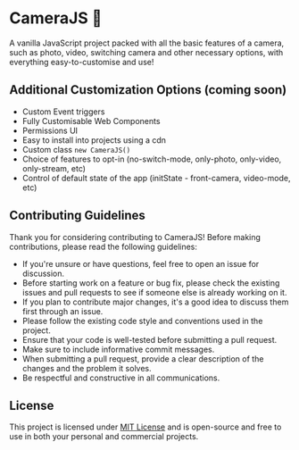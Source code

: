# CameraJS 📸

A vanilla JavaScript project packed with all the basic features of a camera, such as photo, video, switching camera and other necessary options, with everything easy-to-customise and use!

## Additional Customization Options (coming soon)

- Custom Event triggers
- Fully Customisable Web Components
- Permissions UI
- Easy to install into projects using a cdn
- Custom class `new CameraJS()`
- Choice of features to opt-in (no-switch-mode, only-photo, only-video, only-stream, etc)
- Control of default state of the app (initState - front-camera, video-mode, etc)

## Contributing Guidelines

Thank you for considering contributing to CameraJS! Before making contributions, please read the following guidelines:

- If you're unsure or have questions, feel free to open an issue for discussion.
- Before starting work on a feature or bug fix, please check the existing issues and pull requests to see if someone else is already working on it.
- If you plan to contribute major changes, it's a good idea to discuss them first through an issue.
- Please follow the existing code style and conventions used in the project.
- Ensure that your code is well-tested before submitting a pull request.
- Make sure to include informative commit messages.
- When submitting a pull request, provide a clear description of the changes and the problem it solves.
- Be respectful and constructive in all communications.

## License

This project is licensed under [MIT License](./LICENSE) and is open-source and free to use in both your personal and commercial projects.
